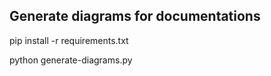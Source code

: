 Generate diagrams for documentations
---

pip install -r requirements.txt

python generate-diagrams.py